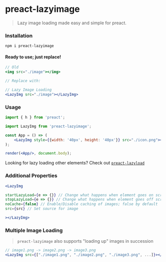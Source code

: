 # preact-lazyimage
> Lazy image loading made easy and simple for preact.

### Installation
```
npm i preact-lazyimage
```

#### Ready to use; just replace!
```jsx
// Old
<img src="./image"></img>

// Replace with:

// Lazy Image Loading
<LazyImg src="./image"></LazyImg>
```

### Usage
```jsx
import { h } from 'preact';

import LazyImg from 'preact-lazyimage';

const App = () => (
    <LazyImg style={{width: '40px', height: '40px'}} src="./icon.png"></LazyImg>
);

render(<App/>, document.body);
```

Looking for lazy loading other elements? Check out [`preact-lazyload`](https://www.npmjs.com/package/preact-lazyload)

### Additional Properties
```jsx
<LazyImg

startLazyLoad={e => {}} // Change what happens when element goes on screen
stopLazyLoad={e => {}} // Change what happens when element goes off screen
noCache={false} // Enable/Disable caching of images; false by default
src={src} // Set source for image

></LazyImg>
```

### Multiple Image Loading
> `preact-lazyimage` also supports "loading up" images in succession

```jsx
// image1.png -> image2.png -> image3.png
<LazyImg src={["./image1.png", "./image2.png", "./image3.png", ...]}></LazyImg>
```
